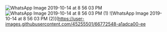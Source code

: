 ![WhatsApp Image 2019-10-14 at 8 56 03 PM](https://user-images.githubusercontent.com/45255501/66772545-a1adca00-eec5-11e9-9b21-226cc991a04d.jpeg)
![WhatsApp Image 2019-10-14 at 8 56 03 PM (1)](https://user-images.githubusercontent.com/45255501/66772547-a1adca00-eec5-11e9-998c-80241897474b.jpeg)
![WhatsApp Image 2019-10-14 at 8 56 03 PM (2)](https://user-images.githubusercontent.com/45255501/66772548-a1adca00-ee
